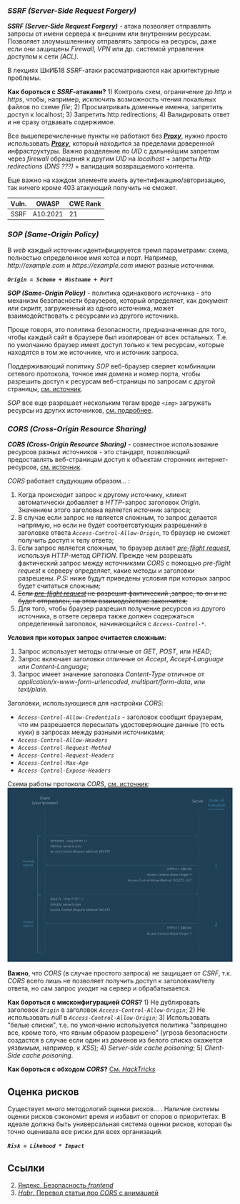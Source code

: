 ### *SSRF (Server-Side Request Forgery)*
***SSRF (Server-Side Request Forgery)*** - атака позволяет отправлять запросы от имени сервера к внешним или внутренним ресурсам. Позволяет злоумышленнику отправлять запросы на ресурсы, даже если они защищены *Firewall*, *VPN* или др. системой управления доступом к сети *(ACL)*.

В лекциях ШкИБ18 *SSRF*-атаки рассматриваются как архитектурные проблемы.

**Как бороться с *SSRF*-атаками?** 1) Контроль схем, ограничение до *http* и *https*, чтобы, например, исключить возможность чтения локальных файлов по схеме *file*; 2) Просматривать доменные именна, запретить доступ к localhost; 3) Запретить http redirections; 4) Валидировать ответ и не сразу отдвавать содержимое. 

Все вышеперечисленные пункты не работают без <u>***Proxy***</u>, нужно просто использовать <u>***Proxy***</u>, который находится за пределами доверенной инфраструктуры. Важно разделение по *UID* с дальнейшим запретом через *firewall* обращения к другим *UID* на *localhost* + запреты *http redirections (DNS ???)* + валидация возвращаемого контента.

Еще важно на каждом элементе иметь аутентификацию/авторизацию, так ничего кроме 403 атакующий получить не сможет.

| Vuln.       | OWASP      | CWE Rank    |
|-------------|------------|-------------|
| SSRF        | A10:2021   | 21          |



### *SOP (Same-Origin Policy)*
В *web* каждый источник идентифицируется тремя параметрами: схема, полностью определенное имя хотса и порт. Например, *<span>http://</span>example.com* и *<span>https://</span>example.com* имеют разные источники.

***`Origin = Scheme + Hostname + Port`***

***SOP (Same-Origin Policy)*** - политика одинакового источника - это механизм безопасности браузеров, который определяет, как документ или скрипт, загруженный из одного источника, может взаимодействовать с ресурсами из другого источника.

Проще говоря, это политика безопасности, предназначенная для того, чтобы каждый сайт в браузере был изолирован от всех остальных. Т.е. по умолчанию браузер имеет доступ только к тем ресурсам, которые находятся в том же источнике, что и источник запроса. 

Поддерживающий политику *SOP* веб-браузер сверяет комбинации сетевого протокола, точное имя домена и номер порта, чтобы разрешить доступ к ресурсам веб-страницы по запросам с другой страницы, [см. источник](https://cloud.yandex.ru/docs/glossary/cors).

*SOP* все еще разрешает нескольким тегам вроде *`<img>`* загружать ресурсы из других источников, [см. подробнее](https://habr.com/ru/companies/macloud/articles/553826/).



### *CORS (Cross-Origin Resource Sharing)*
***CORS (Cross-Origin Resource Sharing)*** - совместное использование ресурсов разных источников - это стандарт, позволяющий предоставлять веб-страницам доступ к объектам сторонних интернет-ресурсов, [см. источник](https://cloud.yandex.ru/docs/glossary/cors).

*CORS* работает слудующим образом... : 
1. Когда происходит запрос к другому источнику, клиент автоматически добавляет в *HTTP*-запрос заголовок *Origin*. Значением этого заголовка является источник запроса;
2. В случае если запрос не является сложным, то запрос делается напрямую, но если не будет соответсвтующих разрешений в заголовке ответа *`Access-Control-Allow-Origin`*, то браузер не сможет получить доступ к телу ответа;
3. Если запрос является сложным, то браузер делает *<u>pre-flight request</u>*, используя *HTTP*-метод *OPTION*. Прежде чем разрешать фактический запрос между источниками *CORS* с помощью *pre-flight request* к серверу определяет, какие методы и заголовки разрешены. *P.S:* ниже будут приведены условия при которых запрос будет считаться сложным;
4. ~~Если *<u>pre-flight request</u>* не разрешит фактический ,запрос, то он и не будет отправлен, на этом взаимодействие закончится;~~
5. Для того, чтобы браузер разрешил получение ресурсов из другого источника, в ответе сервера также должен содержаться определенный заголовок, начинающийся с *`Access-Control-*`*.

**Условия при которых запрос считается сложным:**
1. Запрос использует методы отличные от *GET*, *POST*, или *HEAD*;
2. Запрос включает заголовки отличные от *Accept*, *Accept-Language* или *Content-Language*;
3. Запрос имеет значение заголовка *Content-Type* отличное от *application/x-www-form-urlencoded*, *multipart/form-data*, или *text/plain*.

Заголовки, использующиеся для настройки *CORS*:
- *`Access-Control-Allow-Credentials`* - заголовок сообщит браузерам, что им разрешается пересылать удостоверяющие данные (то есть куки) в запросах между разными источниками;
- *`Access-Control-Allow-Headers`*
- *`Access-Control-Request-Method`*
- *`Access-Control-Request-Headers`*
- *`Access-Control-Max-Age`*
- *`Access-Control-Expose-Headers`*

Схема работы протокола *CORS*, [см. источник](https://book.hacktricks.xyz/pentesting-web/cors-bypass):
![](img/preflight.svg)

**Важно**, что *CORS* (в случае простого запроса) не защищает от *CSRF*, т.к. *CORS* всего лишь не позволяет получить доступ к заголовкам/телу ответа, но сам запрос уходит на сервер и обрабатывается.

**Как бороться с мисконфигурацией *CORS*?** 1) Не дублировать заголовок *`Origin`* в заголовок *`Access-Control-Allow-Origin`*; 2) Не использовать *null* в *`Access-Control-Allow-Origin`*; 3) Использовать "белые списки", т.е. по умолчанию используется политика "запрещено все, кроме того, что явным образом разрешено" (угроза безопасности создастся в случае если один из доменов из белого списка окажется уязвимым, например, к *XSS*); 4) *Server-side cache poisoning*; 5) *Client-Side cache poisoning*.

**Как бороться с обходом *CORS*?**
[См. *HackTricks*](https://book.hacktricks.xyz/pentesting-web/cors-bypass#bypass)



<!-- ### *CSRF (Cross-Site Request Forgery)*


| Vuln.       | OWASP      | CWE Rank    |
|-------------|------------|-------------|
| CSRF        | A10:2021   | 9           | -->


## Оценка рисков
Существует много методологий оценки рисков... . Наличие системы оценки рисков сэкономит время и избавит от споров о приоритетах. В идеале должна быть универсальная система оценки рисков, которая бы точно оценивала все риски для всех организаций.

***`Risk = Likehood * Impact`***

## Ссылки
2. [Яндекс. Безопасность *frontend*](https://www.youtube.com/watch?v=QqXEUVOA9Fot=160sab_channel=%D0%A4%D1%80%D0%BE%D0%BD%D1%82%D0%B5%D0%BD%D0%B4)
3. [*Habr*. Перевод статьи про *CORS* с анимацией](https://habr.com/ru/articles/514684/)